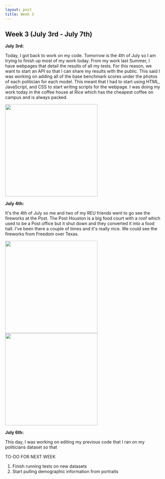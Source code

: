 ```yaml
---
layout: post
title: Week 3
---
```


## Week 3 (July 3rd - July 7th)

**July 3rd:** 

Today, I got back to work on my code. Tomorrow is the 4th of July so I am trying to finish up most of my work today. From my work last Summer, I have webpages that detail the results of all my tests. For this reason, we want to start an API so that I can share my results with the public. This said I was working on adding all of the base benchmark scores under the photos of each politician for each model. This meant that I had to start using HTML, JavaScript, and CSS to start writing scripts for the webpage. I was doing my work today in the coffee house at Rice which has the cheapest coffee on campus and is always packed.  

<p float="left">
  <img src="https://github.com/veronicaflores/dreusummer2023/assets/52052151/966914e5-5b7b-455f-8395-f9de788cb545" width="300" />
</p>

**July 4th:**

It's the 4th of July so me and two of my REU friends went to go see the fireworks at the Post. The Post Houston is a big food court with a roof which used to be a Post office but it shut down and they converted it into a food hall. I've been there a couple of times and it's really nice. We could see the fireworks from Freedom over Texas. 

<p float="left">
  <img src="https://github.com/veronicaflores/dreusummer2023/assets/52052151/2623484a-08f7-439f-bb44-41cc4d14ddb1" width="300" />
  <img src="https://github.com/veronicaflores/dreusummer2023/assets/52052151/c0087661-38f6-487e-a168-e82e422b4bc7" width="300" />
</p>

**July 6th:** 

This day, I was working on editing my previous code that I ran on my politicians dataset so that 

TO-DO FOR NEXT WEEK 
1. Finish running tests on new datasets
2. Start pulling demographic information from portraits

